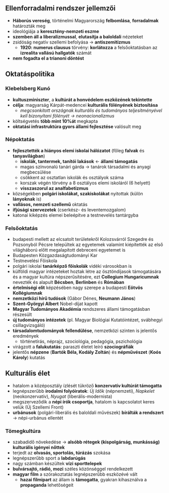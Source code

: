 ## Ellenforradalmi rendszer jellemzői
- **Háborús vereség**, történelmi Magyarország **felbomlása**, **forradalmak** határozták meg
- ideológiája a **keresztény-nemzeti eszme**
- **szemben áll a liberalizmussal**, **elutasítja a baloldali** nézeteket
- zsidóság negatív szellemi befolyása -> **antiszemitizmus**
	- **1920: numerus clausus** törvény: **korlátozza** a felsőoktatásban az **izrealita vallású hallgatók** számát
- **nem fogadta el a trianoni döntést**
## Oktatáspolitika
### Klebelsberg Kunó
- **kultuszminiszter**, a **kultúrát a honvédelem eszközének tekintette**
- **célja**: magyarság Kárpát-medencei **kulturális fölényének biztosítása**
	- *megcsonkított országnak kulturális és tudományos teljesítményével kell bizonyítani fölényét -> neonacionalizmus*
- költségvetés **több mint 10%át** megkapta
- **oktatási infrastruktúra gyors állami fejlesztése** valósult meg
### Népoktatás
- **fejlesztették a hiányos elemi iskolai hálózatot** (főleg **falvak** és **tanyavilágban**)
	- **iskolák, tantermek, tanítói lakások** <- **állami támogatás**
	- magas színvonalú tanári gárda -> tanárok társadalmi és anyagi megbecsülése
	- csökkent az osztatlan iskolák és osztályok száma
	- korszak végén törvény a 8 osztályos elemi iskoláról (6 helyett)
	- **visszaszorul az analfabetizmus**
- községekben **polgári iskolákat, szakiskolákat** nyitottak (külön **lányoknak** is)
- **vallásos, nemzeti szellemű** oktatás
- **ifjúsági szervezetek** (cserkész- és leventemozgalom)
- katonai kiképzés elemei beleépítve a testnevelés tantárgyba
### Felsőoktatás
- budapesti mellett az elcsatolt területekről Kolozsvárról Szegedre és Pozsonyból Pécsre települtek az egyetemek valamint kiépítették az első világháború előtt megalapított debreceni egyetemet is
- Budapesten Közgazdaságtudományi Kar
- Testnevelési Főiskola
- polgári iskolai **tanárképző főiskolák** vidéki városokban is
- külföldi magyar intézeteket hoztak létre az ösztöndíjasok támogatására és a magyar kultúra népszerűsítésére, ezt **Collegium Hungaricumnak** nevezték és alapult **Bécsben**, **Berlinben** és **Rómában**
- **értelmiségi elit** képzésében nagy szerepe a budapesti **Eötvös Kollégiumnak**
- **nemzetközi hírű tudósok** (Gábor Dénes, **Neumann János**)
- **Szent-Györgyi Albert** Nobel-díjat kapott
- **Magyar Tudományos Akadémia** rendszeres állami támogatásban részesült
- **új tudományos intézetek** (pl. Magyar Biológiai Kutatóintézet, svábhegyi csillagvizsgáló)
- **társadalomtudományok fellendülése**, nemzetközi szinten is jelentős eredmények
	- történetírás, néprajz, szociológia, pedagógia, pszichológia
- virágzott a **falukutatás**: paraszti életet leíró **szociográfiák**
- jelentős **népzene** (**Bartók Béla, Kodály Zoltán**) és **népművészet** (**Koós Károly**) kutatás
## Kulturális élet
- hatalom a középosztály ízlését tükröző **konzervatív kultúrát támogatta**
- legnépszerűbb **irodalmi folyóiratok**: *Új Idők* (népnemzeti), *Napkelet* (neokonzervatív), *Nyugat* (liberális-modernista)
- megszerveződik a **népi írók csoportja**, hatalom is kapcsolatot keres velük (Új Szellemi Front)
- **urbánusok** (polgári-liberális és baloldali művészek) **bírálták a rendszert** -> népi-urbánus ellentét
### Tömegkultúra
- szabadidő növekedése -> **alsóbb rétegek (kispolgárság, munkásság) kulturális igényei nőttek**
- terjedt az **olvasás, sportolás, túrázás** szokása
- legnépszerűbb sport a **labdarúgás**
- nagy számban készültek **vízi sporttelepek**
- **bulvársajtó, rádió, mozi** széles közönséggel rendelkezett
- **magyar film** a szórakoztatás legnépszerűbb eszközévé vált
	- **hazai filmipart** az állam is **támogatta**, gyakran kihasználva a **propaganda** lehetőségeit